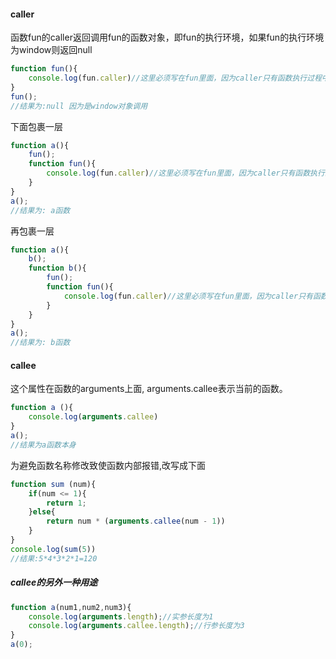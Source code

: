 #### caller

函数fun的caller返回调用fun的函数对象，即fun的执行环境，如果fun的执行环境为window则返回null

```js
function fun(){
    console.log(fun.caller)//这里必须写在fun里面，因为caller只有函数执行过程中才有效
}
fun();
//结果为:null 因为是window对象调用
```

下面包裹一层

```js
function a(){
    fun();
    function fun(){
        console.log(fun.caller)//这里必须写在fun里面，因为caller只有函数执行过程中才有效
    }
}
a();
//结果为: a函数
```

再包裹一层

```js
function a(){
    b();
    function b(){
        fun();
        function fun(){
            console.log(fun.caller)//这里必须写在fun里面，因为caller只有函数执行过程中才有效
        }
    }
}
a();
//结果为: b函数
```

#### callee

这个属性在函数的arguments上面, arguments.callee表示当前的函数。

```js
function a (){
    console.log(arguments.callee)
}
a();
//结果为a函数本身
```

为避免函数名称修改致使函数内部报错,改写成下面

```js
function sum (num){
    if(num <= 1){
        return 1;
    }else{
        return num * (arguments.callee(num - 1))
    }
}
console.log(sum(5))
//结果:5*4*3*2*1=120

```

##### callee的另外一种用途

```js
function a(num1,num2,num3){
    console.log(arguments.length);//实参长度为1
    console.log(arguments.callee.length);//行参长度为3
}
a(0);
```
























